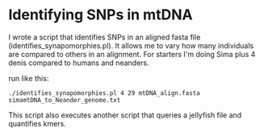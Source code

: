 # Identifying SNPs in mtDNA

I wrote a script that identifies SNPs in an aligned fasta file (identifies_synapomorphies.pl).  It allows me to vary how many individuals are compared to others in an alignment. For starters I'm doing Sima plus 4 denis compared to humans and neanders.

run like this:
```
./identifies_synapomorphies.pl 4 29 mtDNA_align.fasta simamtDNA_to_Neander_genome.txt
```

This script also executes another script that queries a jellyfish file and quantifies kmers.
